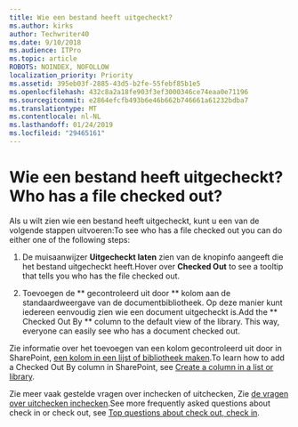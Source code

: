 ```yaml
---
title: Wie een bestand heeft uitgecheckt?
ms.author: kirks
author: Techwriter40
ms.date: 9/10/2018
ms.audience: ITPro
ms.topic: article
ROBOTS: NOINDEX, NOFOLLOW
localization_priority: Priority
ms.assetid: 395eb03f-2885-43d5-b2fe-55febf85b1e5
ms.openlocfilehash: 432c8a2a18fe903f3ef3000346ce74eaa0e71196
ms.sourcegitcommit: e2864efcfb493b6e46b662b746661a61232bdba7
ms.translationtype: MT
ms.contentlocale: nl-NL
ms.lasthandoff: 01/24/2019
ms.locfileid: "29465161"
---
```

# <a name="who-has-a-file-checked-out"></a><span data-ttu-id="440c3-102">Wie een bestand heeft uitgecheckt?</span><span class="sxs-lookup"><span data-stu-id="440c3-102">Who has a file checked out?</span></span>

<span data-ttu-id="440c3-103">Als u wilt zien wie een bestand heeft uitgecheckt, kunt u een van de volgende stappen uitvoeren:</span><span class="sxs-lookup"><span data-stu-id="440c3-103">To see who has a file checked out you can do either one of the following steps:</span></span>
  
1. <span data-ttu-id="440c3-104">De muisaanwijzer **Uitgecheckt laten** zien van de knopinfo aangeeft die het bestand uitgecheckt heeft.</span><span class="sxs-lookup"><span data-stu-id="440c3-104">Hover over **Checked Out** to see a tooltip that tells you who has the file checked out.</span></span> 
    
2. <span data-ttu-id="440c3-p101">Toevoegen de \*\* gecontroleerd uit door \*\* kolom aan de standaardweergave van de documentbibliotheek. Op deze manier kunt iedereen eenvoudig zien wie een document uitgecheckt is.</span><span class="sxs-lookup"><span data-stu-id="440c3-p101">Add the \*\* Checked Out By \*\* column to the default view of the library. This way, everyone can easily see who has a document checked out.</span></span> 
    
<span data-ttu-id="440c3-107">Zie informatie over het toevoegen van een kolom gecontroleerd uit door in SharePoint, [een kolom in een lijst of bibliotheek maken](https://go.microsoft.com/fwlink/?linkid=2019591).</span><span class="sxs-lookup"><span data-stu-id="440c3-107">To learn how to add a Checked Out By column in SharePoint, see [Create a column in a list or library](https://go.microsoft.com/fwlink/?linkid=2019591).</span></span> 
  
<span data-ttu-id="440c3-108">Zie meer vaak gestelde vragen over inchecken of uitchecken, Zie [de vragen over uitchecken inchecken](https://go.microsoft.com/fwlink/?linkid=2018786).</span><span class="sxs-lookup"><span data-stu-id="440c3-108">See more frequently asked questions about check in or check out, see [Top questions about check out, check in](https://go.microsoft.com/fwlink/?linkid=2018786).</span></span>
  

